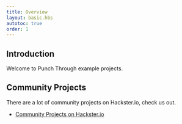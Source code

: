 ```yaml
---
title: Overview
layout: basic.hbs
autotoc: true
order: 1
---
```


## Introduction

Welcome to Punch Through example projects.

## Community Projects

There are a lot of community projects on Hackster.io, check us out.

* [Community Projects on Hackster.io](https://www.hackster.io/punchthrough)
